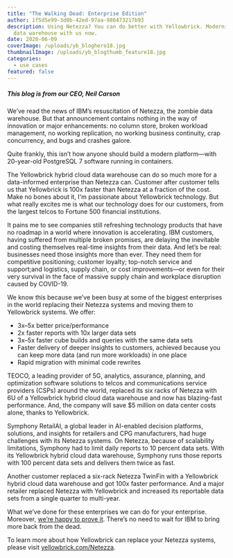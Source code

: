 ```yaml
---
title: "The Walking Dead: Enterprise Edition"
author: 1f5d5e99-3d0b-42ed-97aa-986473217b93
description: Using Netezza? You can do better with Yellowbrick. Modernize your
  data warehouse with us now.
date: 2020-06-09
coverImage: /uploads/yb_bloghero18.jpg
thumbnailImage: /uploads/yb_blogthumb_feature18.jpg
categories:
  - use cases
featured: false
---
```

  
##### This blog is from our CEO, Neil Carson

We’ve read the news of IBM’s resuscitation of Netezza, the zombie data warehouse. But that announcement contains nothing in the way of innovation or major enhancements: no column store, broken workload management, no working replication, no working business continuity, crap concurrency, and bugs and crashes galore.    
 
Quite frankly, this isn’t how anyone should build a modern platform—with 20-year-old PostgreSQL 7 software running in containers.  
 
The Yellowbrick hybrid cloud data warehouse can do so much more for a data-informed enterprise than Netezza can. Customer after customer tells us that Yellowbrick is 100x faster than Netezza at a fraction of the cost. Make no bones about it, I'm passionate about Yellowbrick technology. But what really excites me is what our technology does for our customers, from the largest telcos to Fortune 500 financial institutions.  
 
It pains me to see companies still refreshing technology products that have no roadmap in a world where innovation is accelerating. IBM customers, having suffered from multiple broken promises, are delaying the inevitable and costing themselves real-time insights from their data. And let’s be real: businesses need those insights more than ever. They need them for competitive positioning; customer loyalty; top-notch service and support;and logistics, supply chain, or cost improvements—or even for their very survival in the face of massive supply chain and workplace disruption caused by  COVID-19.  
 
We know this because we’ve been busy at some of the biggest enterprises in the world replacing their Netezza systems and moving them to Yellowbrick systems. We offer:  
- 3x–5x better price/performance 
- 2x faster reports with 10x larger data sets 
- 3x–5x faster cube builds and queries with the same data sets 
- Faster delivery of deeper insights to customers, achieved because you can keep more data (and run more workloads) in one place 
- Rapid migration with minimal code rewrites 

TEOCO, a leading provider of 5G, analytics, assurance, planning, and optimization software solutions to telcos and communications service providers (CSPs) around the world, replaced its six racks of Netezza with 6U of a Yellowbrick hybrid cloud data warehouse and now has blazing-fast performance. And, the company will save $5 million on data center costs alone, thanks to Yellowbrick.  
 
Symphony RetailAI, a global leader in AI-enabled decision platforms, solutions, and insights for retailers and CPG manufacturers, had huge challenges with its Netezza systems. On Netezza, because of scalability limitations, Symphony had to limit daily reports to 10 percent data sets. With its Yellowbrick hybrid cloud data warehouse, Symphony runs those reports with 100 percent data sets and delivers them twice as fast.  
 
Another customer replaced a six-rack Netezza TwinFin with a Yellowbrick hybrid cloud data warehouse and got 100x faster performance. And a major retailer replaced Netezza with Yellowbrick and increased its reportable data sets from a single quarter to multi-year.  
 
What we’ve done for these enterprises we can do for your enterprise. Moreover, [we’re happy to prove it](/netezza/). There’s no need to wait for IBM to bring more back from the dead. 

To learn more about how Yellowbrick can replace your Netezza systems, please visit [yellowbrick.com/Netezza](/netezza/).